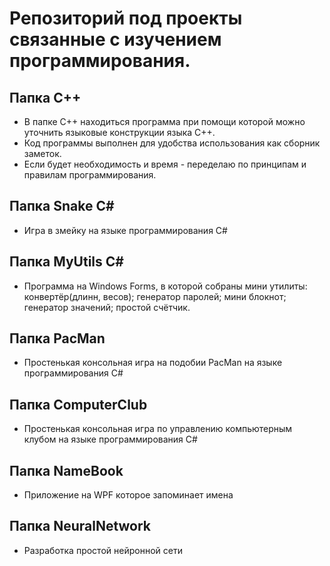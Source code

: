 # Репозиторий под проекты связанные с изучением программирования.

## Папка C++
 
* В папке C++ находиться программа при помощи которой можно уточнить языковые конструкции языка C++.
* Код программы выполнен для удобства использования как сборник заметок.
* Если будет необходимость и время - переделаю по принципам и правилам программирования.

## Папка Snake C#

* Игра в змейку на языке программирования C#

## Папка MyUtils C#

* Программа на Windows Forms, в которой собраны мини утилиты: конвертёр(длинн, весов); генератор паролей; мини блокнот; генератор значений; простой счётчик.

## Папка PacMan

* Простенькая консольная игра на подобии PacMan на языке программирования C#

## Папка ComputerClub

* Простенькая консольная игра по управлению компьютерным клубом на языке программирования C#

## Папка NameBook

* Приложение на WPF которое запоминает имена

## Папка NeuralNetwork

* Разработка простой нейронной сети